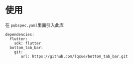 # 使用
在 `pubspec.yaml`里面引入此库

```
dependencies:
  flutter:
    sdk: flutter
  bottom_tab_bar:
    git:
       url: https://github.com/lqxue/bottom_tab_bar.git
```

